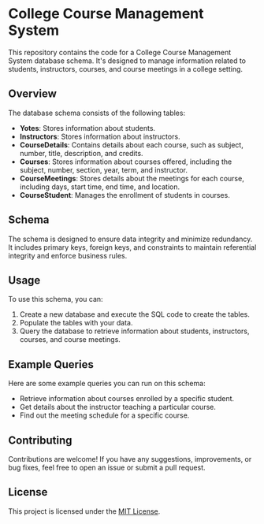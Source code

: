 # College Course Management System

This repository contains the code for a College Course Management System database schema. It's designed to manage information related to students, instructors, courses, and course meetings in a college setting.

## Overview

The database schema consists of the following tables:

- **Yotes**: Stores information about students.
- **Instructors**: Stores information about instructors.
- **CourseDetails**: Contains details about each course, such as subject, number, title, description, and credits.
- **Courses**: Stores information about courses offered, including the subject, number, section, year, term, and instructor.
- **CourseMeetings**: Stores details about the meetings for each course, including days, start time, end time, and location.
- **CourseStudent**: Manages the enrollment of students in courses.

## Schema

The schema is designed to ensure data integrity and minimize redundancy. It includes primary keys, foreign keys, and constraints to maintain referential integrity and enforce business rules.

## Usage

To use this schema, you can:

1. Create a new database and execute the SQL code to create the tables.
2. Populate the tables with your data.
3. Query the database to retrieve information about students, instructors, courses, and course meetings.

## Example Queries

Here are some example queries you can run on this schema:

- Retrieve information about courses enrolled by a specific student.
- Get details about the instructor teaching a particular course.
- Find out the meeting schedule for a specific course.

## Contributing

Contributions are welcome! If you have any suggestions, improvements, or bug fixes, feel free to open an issue or submit a pull request.

## License

This project is licensed under the [MIT License](LICENSE).
